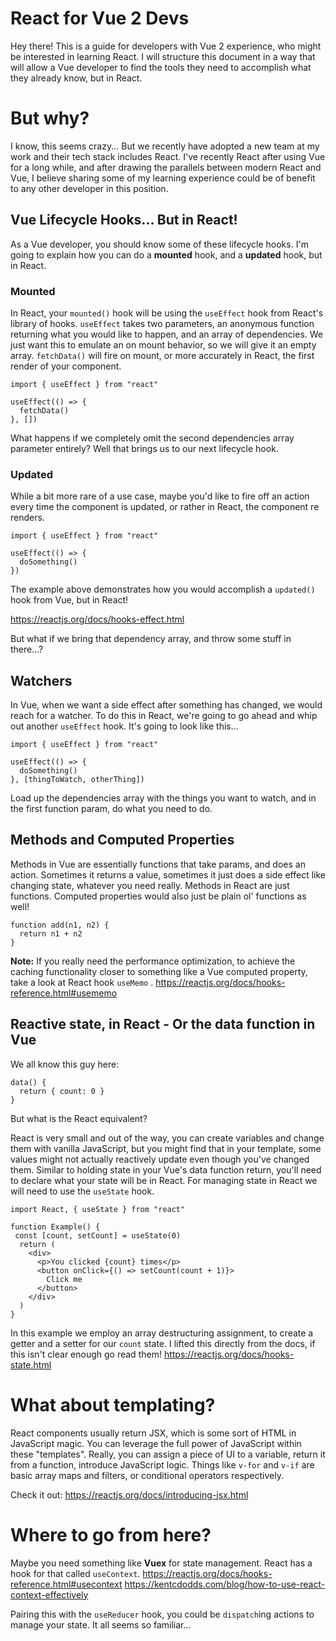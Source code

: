 # React for Vue 2 Devs

Hey there! This is a guide for developers with Vue 2 experience, who might be interested in learning React. I will structure this document in a way that will allow a Vue developer to find the tools they need to accomplish what they already know, but in React.

# But why?

I know, this seems crazy... But we recently have adopted a new team at my work and their tech stack includes React. I've recently React after using Vue for a long while, and after drawing the parallels between modern React and Vue, I believe sharing some of my learning experience could be of benefit to any other developer in this position.

## Vue Lifecycle Hooks... But in React!

As a Vue developer, you should know some of these lifecycle hooks. I'm going to explain how you can do a **mounted** hook, and a **updated** hook, but in React.

### Mounted
In React, your `mounted()` hook will be using the `useEffect` hook from React's library of hooks. `useEffect` takes two parameters, an anonymous function returning what you would like to happen, and an array of dependencies. We just want this to emulate an on mount behavior, so we will give it an empty array. `fetchData()` will fire on mount, or more accurately in React, the first render of your component.
```
import { useEffect } from "react"

useEffect(() => {
  fetchData()
}, [])
```
What happens if we completely omit the second dependencies array parameter entirely? Well that brings us to our next lifecycle hook. 

### Updated
While a bit more rare of a use case, maybe you'd like to fire off an action every time the component is updated, or rather in React, the component re renders.
```
import { useEffect } from "react"

useEffect(() => {
  doSomething()
})
```
The example above demonstrates how you would accomplish a `updated()` hook from Vue, but in React!

https://reactjs.org/docs/hooks-effect.html

But what if we bring that dependency array, and throw some stuff in there...? 
## Watchers

In Vue, when we want a side effect after something has changed, we would reach for a watcher. To do this in React, we're going to go ahead and whip out another `useEffect` hook. It's going to look like this...

```
import { useEffect } from "react"

useEffect(() => {
  doSomething()
}, [thingToWatch, otherThing])
```
Load up the dependencies array with the things you want to watch, and in the first function param, do what you need to do.

## Methods and Computed Properties

Methods in Vue are essentially functions that take params, and does an action. Sometimes it returns a value, sometimes it just does a side effect like changing state, whatever you need really. Methods in React are just functions. Computed properties would also just be plain ol' functions as well!
```
function add(n1, n2) {
  return n1 + n2
}
```
**Note:** If you really need the performance optimization, to achieve the caching functionality closer to something like a Vue computed property, take a look at React hook `useMemo` .
https://reactjs.org/docs/hooks-reference.html#usememo

## Reactive state, in React - Or the data function in Vue
We all know this guy here:
```
data() {
  return { count: 0 }
}
```
But what is the React equivalent?

React is very small and out of the way, you can create variables and change them with vanilla JavaScript, but you might find that in your template, some values might not actually reactively update even though you've changed them. Similar to holding state in your Vue's data function return, you'll need to declare what your state will be in React. For managing state in React we will need to use the `useState` hook.


```
import React, { useState } from "react"

function Example() {
 const [count, setCount] = useState(0)
  return (
    <div>
      <p>You clicked {count} times</p>
      <button onClick={() => setCount(count + 1)}>
        Click me
      </button>
    </div>
  )
}
```
In this example we employ an array destructuring  assignment, to create a getter and a setter for our `count` state. I lifted this directly from the docs, if this isn't clear enough go read them!
https://reactjs.org/docs/hooks-state.html

# What about templating?

React components usually return JSX, which is some sort of HTML in JavaScript magic. You can leverage the full power of JavaScript within these "templates". Really, you can assign a piece of UI to a variable, return it from a function, introduce JavaScript logic. Things like `v-for` and `v-if` are basic array maps and filters, or conditional operators respectively.

Check it out:
https://reactjs.org/docs/introducing-jsx.html

# Where to go from here?

Maybe you need something like **Vuex** for state management. React has a hook for that called `useContext`. 
https://reactjs.org/docs/hooks-reference.html#usecontext
https://kentcdodds.com/blog/how-to-use-react-context-effectively

Pairing this with the `useReducer` hook, you could be `dispatch`ing actions to manage your state. It all seems so familiar...
